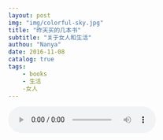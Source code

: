 ```yaml
---
layout: post
img: "img/colorful-sky.jpg"
title: "昨天买的几本书"
subtitle: "关于女人和生活"
authou: "Nanya"
date: 2016-11-08
catalog: true
tags:
    - books
    - 生活
    -女人
---
```


<audio src="https://rawgithub.com/mushroommie/loved-songs/master/Kikyou.mp3" autoplay="true" controls ></audio>